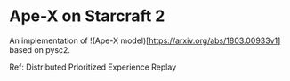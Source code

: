 # Ape-X on Starcraft 2

An implementation of !(Ape-X model)[https://arxiv.org/abs/1803.00933v1] based on pysc2.

Ref: Distributed Prioritized Experience Replay
